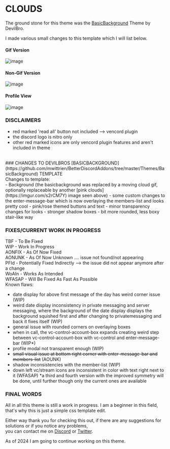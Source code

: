 # CLOUDS

The ground stone for this theme was the [BasicBackground](https://github.com/mwittrien/BetterDiscordAddons/tree/master/Themes/BasicBackground) Theme by DevilBro. <br>

I made various small changes to this template which I will list below. <br>
#### Gif Version
![image](https://github.com/dannyluvvv/customedit-basicbackground/assets/140633387/ae0aa4ae-9aa5-4f6b-a7c8-b6966a379e92)
#### Non-Gif Version
![image](https://github.com/dannyluvvv/customedit-basicbackground/assets/140633387/75ca90e5-29a1-45ef-8985-300473ff97f0)
#### Profile View
![image](https://github.com/dannyluvvv/customedit-basicbackground/assets/140633387/ddc57069-cf41-4bc6-871b-988686e0e492)

### DISCLAIMERS <br>
- red marked 'read all' button not included --> vencord plugin 
- the discord logo is nitro only
- other red marked icons are only vencord plugin features and aren't included in theme
<br>
### CHANGES TO DEVILBROS [BASICBACKGROUND](https://github.com/mwittrien/BetterDiscordAddons/tree/master/Themes/BasicBackground) TEMPLATE <br>
Changes to template: <br>
- Background (the basicbackground was replaced by a moving cloud gif, optionally replaceable by another [pink clouds](https://imgur.com/s2rCM7Y) image seen above)
- some custom changes to the enter-message-bar which is now overlaying the members-list and looks pretty cool
- pink/rose themed buttons and text
- minor transparency changes for looks
- stronger shadow boxes
- bit more rounded, less boxy stair-like way

### FIXES/CURRENT WORK IN PROGRESS <br>
TBF - To Be Fixed <br>
WIP - Work In Progress <br>
AONFIX - As Of Now Fixed <br>
AONUNK - As Of Now Unknown .... issue not found/not appearing <br>
PFId - Potentially Fixed Indirectly --> the issue did not appear anymore after a change <br>
WoAIn - Works As Intended <br>
WFASAP - Will Be Fixed As Fast As Possible
<br>
Known flaws: <br>
- date display for above first message of the day has weird corner issue (WIP)
- weird date display inconsistency in private messaging and server messaging, where the background of the date display displays the background squished first and after changing to privatemessaging and back it fixes itself (WIP)
- general issue with rounded corners on overlaying boxes
- when in call, the vc-control-account-box expands creating weird step between vc-control-account-box with vc-control and enter-message-bar (WIP*)
- profile modal not transparent enough (WIP)
- ~~small visual issue at bottom right corner with enter-message-bar and members-list~~ (AOUNK)
- shadow inconsistencies with the member-list (WIP)
- down left vc/stream icons are inconsistent in color with text right next to it (WFASAP)
*a third and fourth version with the improved symmetry will be done, until further though only the current ones are available <br>

### FINAL WORDS <br>
All in all this theme is still a work in progress. I am a beginner in this field, that's why this is just a simple css template edit. <br>

Either way thank you for checking this out, if there are any suggestions for solutions or if you notice any problems, <br>
you can contact me on [Discord](https://discordapp.com/users/525663404770197524/) or [Twitter](https://twitter.com/dannisilly). <br>

As of 2024 I am going to continue working on this theme.
